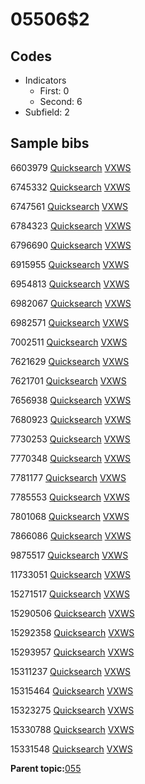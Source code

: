 # 05506$2

## Codes

-   Indicators
    -   First: 0
    -   Second: 6
-   Subfield: 2

## Sample bibs

6603979 [Quicksearch](https://search.library.yale.edu/catalog/6603979) [VXWS](http://prodorbis.library.yale.edu:7014/vxws/GetHoldingsService?bibId=6603979)

6745332 [Quicksearch](https://search.library.yale.edu/catalog/6745332) [VXWS](http://prodorbis.library.yale.edu:7014/vxws/GetHoldingsService?bibId=6745332)

6747561 [Quicksearch](https://search.library.yale.edu/catalog/6747561) [VXWS](http://prodorbis.library.yale.edu:7014/vxws/GetHoldingsService?bibId=6747561)

6784323 [Quicksearch](https://search.library.yale.edu/catalog/6784323) [VXWS](http://prodorbis.library.yale.edu:7014/vxws/GetHoldingsService?bibId=6784323)

6796690 [Quicksearch](https://search.library.yale.edu/catalog/6796690) [VXWS](http://prodorbis.library.yale.edu:7014/vxws/GetHoldingsService?bibId=6796690)

6915955 [Quicksearch](https://search.library.yale.edu/catalog/6915955) [VXWS](http://prodorbis.library.yale.edu:7014/vxws/GetHoldingsService?bibId=6915955)

6954813 [Quicksearch](https://search.library.yale.edu/catalog/6954813) [VXWS](http://prodorbis.library.yale.edu:7014/vxws/GetHoldingsService?bibId=6954813)

6982067 [Quicksearch](https://search.library.yale.edu/catalog/6982067) [VXWS](http://prodorbis.library.yale.edu:7014/vxws/GetHoldingsService?bibId=6982067)

6982571 [Quicksearch](https://search.library.yale.edu/catalog/6982571) [VXWS](http://prodorbis.library.yale.edu:7014/vxws/GetHoldingsService?bibId=6982571)

7002511 [Quicksearch](https://search.library.yale.edu/catalog/7002511) [VXWS](http://prodorbis.library.yale.edu:7014/vxws/GetHoldingsService?bibId=7002511)

7621629 [Quicksearch](https://search.library.yale.edu/catalog/7621629) [VXWS](http://prodorbis.library.yale.edu:7014/vxws/GetHoldingsService?bibId=7621629)

7621701 [Quicksearch](https://search.library.yale.edu/catalog/7621701) [VXWS](http://prodorbis.library.yale.edu:7014/vxws/GetHoldingsService?bibId=7621701)

7656938 [Quicksearch](https://search.library.yale.edu/catalog/7656938) [VXWS](http://prodorbis.library.yale.edu:7014/vxws/GetHoldingsService?bibId=7656938)

7680923 [Quicksearch](https://search.library.yale.edu/catalog/7680923) [VXWS](http://prodorbis.library.yale.edu:7014/vxws/GetHoldingsService?bibId=7680923)

7730253 [Quicksearch](https://search.library.yale.edu/catalog/7730253) [VXWS](http://prodorbis.library.yale.edu:7014/vxws/GetHoldingsService?bibId=7730253)

7770348 [Quicksearch](https://search.library.yale.edu/catalog/7770348) [VXWS](http://prodorbis.library.yale.edu:7014/vxws/GetHoldingsService?bibId=7770348)

7781177 [Quicksearch](https://search.library.yale.edu/catalog/7781177) [VXWS](http://prodorbis.library.yale.edu:7014/vxws/GetHoldingsService?bibId=7781177)

7785553 [Quicksearch](https://search.library.yale.edu/catalog/7785553) [VXWS](http://prodorbis.library.yale.edu:7014/vxws/GetHoldingsService?bibId=7785553)

7801068 [Quicksearch](https://search.library.yale.edu/catalog/7801068) [VXWS](http://prodorbis.library.yale.edu:7014/vxws/GetHoldingsService?bibId=7801068)

7866086 [Quicksearch](https://search.library.yale.edu/catalog/7866086) [VXWS](http://prodorbis.library.yale.edu:7014/vxws/GetHoldingsService?bibId=7866086)

9875517 [Quicksearch](https://search.library.yale.edu/catalog/9875517) [VXWS](http://prodorbis.library.yale.edu:7014/vxws/GetHoldingsService?bibId=9875517)

11733051 [Quicksearch](https://search.library.yale.edu/catalog/11733051) [VXWS](http://prodorbis.library.yale.edu:7014/vxws/GetHoldingsService?bibId=11733051)

15271517 [Quicksearch](https://search.library.yale.edu/catalog/15271517) [VXWS](http://prodorbis.library.yale.edu:7014/vxws/GetHoldingsService?bibId=15271517)

15290506 [Quicksearch](https://search.library.yale.edu/catalog/15290506) [VXWS](http://prodorbis.library.yale.edu:7014/vxws/GetHoldingsService?bibId=15290506)

15292358 [Quicksearch](https://search.library.yale.edu/catalog/15292358) [VXWS](http://prodorbis.library.yale.edu:7014/vxws/GetHoldingsService?bibId=15292358)

15293957 [Quicksearch](https://search.library.yale.edu/catalog/15293957) [VXWS](http://prodorbis.library.yale.edu:7014/vxws/GetHoldingsService?bibId=15293957)

15311237 [Quicksearch](https://search.library.yale.edu/catalog/15311237) [VXWS](http://prodorbis.library.yale.edu:7014/vxws/GetHoldingsService?bibId=15311237)

15315464 [Quicksearch](https://search.library.yale.edu/catalog/15315464) [VXWS](http://prodorbis.library.yale.edu:7014/vxws/GetHoldingsService?bibId=15315464)

15323275 [Quicksearch](https://search.library.yale.edu/catalog/15323275) [VXWS](http://prodorbis.library.yale.edu:7014/vxws/GetHoldingsService?bibId=15323275)

15330788 [Quicksearch](https://search.library.yale.edu/catalog/15330788) [VXWS](http://prodorbis.library.yale.edu:7014/vxws/GetHoldingsService?bibId=15330788)

15331548 [Quicksearch](https://search.library.yale.edu/catalog/15331548) [VXWS](http://prodorbis.library.yale.edu:7014/vxws/GetHoldingsService?bibId=15331548)

**Parent topic:**[055](../../tags/055/055.md)

